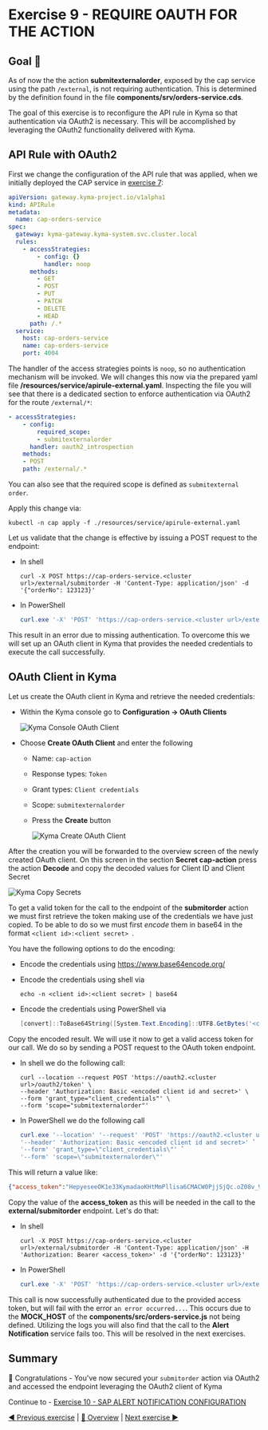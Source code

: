 # Exercise 9 - REQUIRE OAUTH FOR THE ACTION

## Goal 🎯

As of now the the action **submitexternalorder**, exposed by the cap service using the path `/external`, is not requiring authentication. This is determined by the definition found in the file **components/srv/orders-service.cds**.

The goal of this exercise is to reconfigure the API rule in Kyma so that authentication via OAuth2 is necessary. This will be accomplished by leveraging the OAuth2 functionality delivered with Kyma.

## API Rule with OAuth2

First we change the configuration of the API rule that was applied, when we initially deployed the CAP service in [exercise 7](../ex7/README.md):

```yaml
apiVersion: gateway.kyma-project.io/v1alpha1
kind: APIRule
metadata:
  name: cap-orders-service
spec:
  gateway: kyma-gateway.kyma-system.svc.cluster.local
  rules:
    - accessStrategies:
        - config: {}
          handler: noop
      methods:
        - GET
        - POST
        - PUT
        - PATCH
        - DELETE
        - HEAD
      path: /.*
  service:
    host: cap-orders-service
    name: cap-orders-service
    port: 4004
```

The handler of the access strategies points is `noop`, so no authentication mechanism will be invoked. We will changes this now via the prepared yaml file **/resources/service/apirule-external.yaml**. Inspecting the file you will see that there is a dedicated section to enforce authentication via OAuth2 for the route `/external/*`:

```yaml
- accessStrategies:
    - config:
        required_scope:
        - submitexternalorder
      handler: oauth2_introspection
    methods:
    - POST
    path: /external/.*
```

You can also see that the required scope is defined as `submitexternal order`.

Apply this change via:

```shell
kubectl -n cap apply -f ./resources/service/apirule-external.yaml
```

Let us validate that the change is effective by issuing a POST request to the endpoint:

- In shell

  ```shell
  curl -X POST https://cap-orders-service.<cluster url>/external/submitorder -H 'Content-Type: application/json' -d '{"orderNo": 123123}'
  ```

- In PowerShell

  ```powershell
  curl.exe '-X' 'POST' 'https://cap-orders-service.<cluster url>/external/submitorder' '-H' 'Content-Type: application/json' '-d' '{\"orderNo\": 123123}'
  ```

This result in an error due to missing authentication. To overcome this we will set up an OAuth client in Kyma that provides the needed credentials to execute the call successfully.

## OAuth Client in Kyma

Let us create the OAuth client in Kyma and retrieve the needed credentials:

- Within the Kyma console go to **Configuration -> OAuth Clients**

  ![Kyma Console OAuth Client](./images/kyma_OAuth_Step1.png)

- Choose **Create OAuth Client** and enter the following

  - Name: `cap-action`
  - Response types: `Token`
  - Grant types: `Client credentials`
  - Scope: `submitexternalorder`
  - Press the **Create** button

    ![Kyma Create OAuth Client](./images/kyma_OAuth_Step2.png)

After the creation you will be forwarded to the overview screen of the newly created OAuth client. On this screen in the section **Secret cap-action** press the action **Decode** and copy the decoded values for Client ID and Client Secret

![Kyma Copy Secrets](./images/kyma_OAuth_Step3.png)

To get a valid token for the call to the endpoint of the **submitorder** action we must first retrieve the token making use of the credentials we have just copied. To be able to do so we must first _encode_ them in base64 in the format `<client id>:<client secret> `.

You have the following options to do the encoding:

- Encode the credentials using https://www.base64encode.org/
- Encode the credentials using shell via

  ```shell
  echo -n <client id>:<client secret> | base64
  ```

- Encode the credentials using PowerShell via

  ```powershell
  [convert]::ToBase64String([System.Text.Encoding]::UTF8.GetBytes('<client id>:<client secret>'))
  ```

Copy the encoded result. We will use it now to get a valid access token for our call. We do so by sending a POST request to the OAuth token endpoint.

- In shell we do the following call:

  ```shell
  curl --location --request POST 'https://oauth2.<cluster url>/oauth2/token' \
  --header 'Authorization: Basic <encoded client id and secret>' \
  --form 'grant_type="client_credentials"' \
  --form 'scope="submitexternalorder"'
  ```

- In PowerShell we do the following call

  ```powershell
  curl.exe '--location' '--request' 'POST' 'https://oauth2.<cluster url>/oauth2/token' `
  '--header' 'Authorization: Basic <encoded client id and secret>' `
  '--form' 'grant_type=\"client_credentials\"' `
  '--form' 'scope=\"submitexternalorder\"'
  ```

This will return a value like:

```json
{"access_token":"HepyeseeOK1e33KymadaoKHtMmPllisa6CMACW0PjjSjQc.oZ08v_9gvNM17CoolSL3lFlYcX8z-HT7i7cG_rq1vapGGk","expires_in":3599,"scope":"submitexternalorder","token_type":"bearer"}%
```

Copy the value of the **access_token** as this will be needed in the call to the **external/submitorder** endpoint. Let's do that:

- In shell

  ```shell
  curl -X POST https://cap-orders-service.<cluster url>/external/submitorder -H 'Content-Type: application/json' -H 'Authorization: Bearer <access_token>' -d '{"orderNo": 123123}'
  ```

- In PowerShell

  ```powershell
  curl.exe '-X' 'POST' 'https://cap-orders-service.<cluster url>/external/submitorder' '-H' 'Content-Type: application/json' '-H' 'Authorization: Bearer <access_token>' '-d' '{\"orderNo\": 123123}'
  ```

This call is now successfully authenticated due to the provided access token, but will fail with the error `an error occurred...`. This occurs due to the **MOCK_HOST** of the **components/src/orders-service.js** not being defined. Utilizing the logs you will also find that the call to the **Alert Notification** service fails too. This will be resolved in the next exercises.

## Summary

🎉 Congratulations - You've now secured your `submitorder` action via OAuth2 and accessed the endpoint leveraging the OAuth2 client of Kyma

Continue to - [Exercise 10 - SAP ALERT NOTIFICATION CONFIGURATION](../ex10/README.md)

[◀ Previous exercise](../ex8/README.md) | [🔼 Overview](../../README.md) | [Next exercise ▶](../ex10/README.md)
